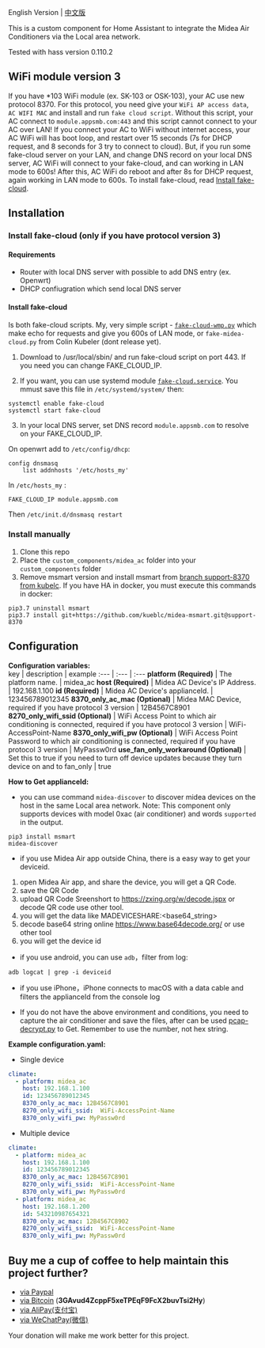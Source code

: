 
English Version | [中文版](./中文.md#)

This is a custom component for Home Assistant to integrate the Midea Air Conditioners via the Local area network.

Tested with hass version 0.110.2

## WiFi module version 3
If you have *103 WiFi module (ex. SK-103 or OSK-103), your AC use new protocol 8370. For this protocol, you need give your `WiFi AP access data`, `AC WIFI MAC` and install and run `fake cloud script`. Without this script, your AC connect to `module.appsmb.com:443` and this script cannot connect to your AC over LAN! If you connect your AC to WiFi without internet access, your AC WiFi will has boot loop, and restart over 15 seconds (7s for DHCP request, and 8 seconds for 3 try to connect to cloud).
But, if you run some fake-cloud server on your LAN, and change DNS record on your local DNS server, AC WiFi will connect to your fake-cloud, and can working in LAN mode to 600s! After this, AC WiFi do reboot and after 8s for DHCP request, again working in LAN mode to 600s. To install fake-cloud, read [Install fake-cloud](#Install-fake-cloud).

## Installation

### Install fake-cloud (only if you have protocol version 3)
#### Requirements
* Router with local DNS server with possible to add DNS entry (ex. Openwrt)
* DHCP confiugration which send local DNS server

#### Install fake-cloud
Is both fake-cloud scripts. My, very simple script - [`fake-cloud-wmp.py`](fake-cloud-wmp.py) which make echo for requests and give you 600s of LAN mode, or `fake-midea-cloud.py` from Colin Kubeler (dont release yet).

1. Download to /usr/local/sbin/ and run fake-cloud script on port 443. If you need you can change FAKE_CLOUD_IP.

2. If you want, you can use systemd module [`fake-cloud.service`](fake-cloud.service). You mmust save this file in `/etc/systemd/system/` then:
```
systemctl enable fake-cloud
systemctl start fake-cloud
```

3. In your local DNS server, set DNS record `module.appsmb.com` to resolve on your FAKE_CLOUD_IP. 

On openwrt add to `/etc/config/dhcp`:
```
config dnsmasq
    list addnhosts '/etc/hosts_my'
```
In `/etc/hosts_my` :
```
FAKE_CLOUD_IP module.appsmb.com
```
Then `/etc/init.d/dnsmasq restart`



### Install manually
1. Clone this repo
2. Place the `custom_components/midea_ac` folder into your `custom_components` folder
3. Remove msmart version and install msmart from [branch support-8370 from kubelc](https://github.com/kueblc/midea-msmart/tree/support-8370). If you have HA in docker, you must execute this commands in docker:
```
pip3.7 uninstall msmart
pip3.7 install git+https://github.com/kueblc/midea-msmart.git@support-8370
```



## Configuration

**Configuration variables:**  
key | description | example 
:--- | :--- | :---
**platform (Required)** | The platform name. | midea_ac
**host (Required)** | Midea AC Device's IP Address. | 192.168.1.100
**id (Required)** | Midea AC Device's applianceId. | 123456789012345
**8370_only_ac_mac (Optional)** | Midea MAC Device, required if you have protocol 3 version | 12B4567C8901
**8270_only_wifi_ssid (Optional)** | WiFi Access Point to which air conditioning is connected, required if you have protocol 3 version |  WiFi-AccessPoint-Name
**8370_only_wifi_pw (Optional)** | WiFi Access Point Password to which air conditioning is connected, required if you have protocol 3 version |  MyPassw0rd
**use_fan_only_workaround (Optional)** | Set this to true if you need to turn off device updates because they turn device on and to fan_only | true

**How to Get applianceId:**

- you can use command ```midea-discover``` to discover midea devices on the host in the same Local area network. Note: This component only supports devices with model 0xac (air conditioner) and words ```supported``` in the output.
```shell
pip3 install msmart
midea-discover
```

- if you use Midea Air app outside China, there is a easy way to get your deviceid.

1. open Midea Air app, and share the device, you will get a QR Code.
2. save the QR Code 
3. upload QR Code Sreenshort to https://zxing.org/w/decode.jspx or decode QR code use other tool.
4. you will get the data like MADEVICESHARE:<base64_string>
5. decode base64 string online https://www.base64decode.org/ or use other tool
6. you will get the device id

- if you use android, you can use ```adb```，filter from log:
```shell
adb logcat | grep -i deviceid
```

- if you use iPhone，iPhone connects to macOS with a data cable and filters the applianceId from the console log

- If you do not have the above environment and conditions, you need to capture the air conditioner and save the files, after can be used [pcap-decrypt.py](./pcap-decrypt.py#) to Get. Remember to use the number, not hex string.

**Example configuration.yaml:**
* Single device
```yaml
climate:
  - platform: midea_ac
    host: 192.168.1.100
    id: 123456789012345
    8370_only_ac_mac: 12B4567C8901
    8270_only_wifi_ssid:  WiFi-AccessPoint-Name
    8370_only_wifi_pw: MyPassw0rd
```
* Multiple device
```yaml
climate:
  - platform: midea_ac
    host: 192.168.1.100
    id: 123456789012345
    8370_only_ac_mac: 12B4567C8901
    8270_only_wifi_ssid:  WiFi-AccessPoint-Name
    8370_only_wifi_pw: MyPassw0rd
  - platform: midea_ac
    host: 192.168.1.200
    id: 543210987654321
    8370_only_ac_mac: 12B4567C8902
    8270_only_wifi_ssid:  WiFi-AccessPoint-Name
    8370_only_wifi_pw: MyPassw0rd
```

## Buy me a cup of coffee to help maintain this project further?

- [via Paypal](https://www.paypal.me/himaczhou)
- [via Bitcoin](bitcoin:3GAvud4ZcppF5xeTPEqF9FcX2buvTsi2Hy) (**3GAvud4ZcppF5xeTPEqF9FcX2buvTsi2Hy**)
- [via AliPay(支付宝)](https://i.loli.net/2020/05/08/nNSTAPUGDgX2sBe.png)
- [via WeChatPay(微信)](https://i.loli.net/2020/05/08/ouj6SdnVirDzRw9.jpg)

Your donation will make me work better for this project.
